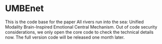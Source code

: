 # UMBEnet
This is the code base for the paper All rivers run into the sea: Unified Modality Brain-Inspired Emotional Central Mechanism. Out of code security considerations, we only open the core code to check the technical details now. The full version code will be released one month later.
